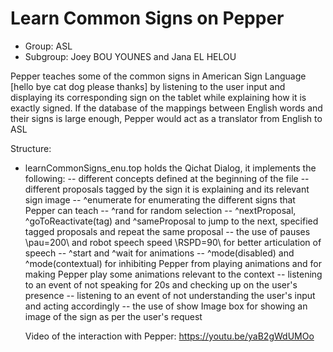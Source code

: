 # Learn Common Signs on Pepper
 
- Group: ASL
- Subgroup: Joey BOU YOUNES and Jana EL HELOU

Pepper teaches some of the common signs in American Sign Language [hello bye cat dog please thanks] by listening to the user input and displaying its corresponding sign on the tablet while explaining how it is exactly signed. 
If the database of the mappings between English words and their signs is large enough, Pepper would act as a translator from English to ASL

Structure:
- learnCommonSigns_enu.top holds the Qichat Dialog, it implements the following:
  -- different concepts defined at the beginning of the file
  -- different proposals tagged by the sign it is explaining and its relevant sign image
  -- ^enumerate for enumerating the different signs that Pepper can teach
  -- ^rand for random selection
  -- ^nextProposal, ^goToReactivate(tag) and ^sameProposal to jump to the next, specified tagged proposals and repeat the same proposal
  -- the use of pauses \pau=200\ and robot speech speed \RSPD=90\ for better articulation of speech
  -- ^start and ^wait for animations
  -- ^mode(disabled) and ^mode(contextual) for inhibiting Pepper from playing animations and for making Pepper play some animations relevant to the context
  -- listening to an event of not speaking for 20s and checking up on the user's presence
  -- listening to an event of not understanding the user's input and acting accordingly
  -- the use of show Image box for showing an image of the sign as per the user's request

  Video of the interaction with Pepper: https://youtu.be/yaB2gWdUMOo
  
